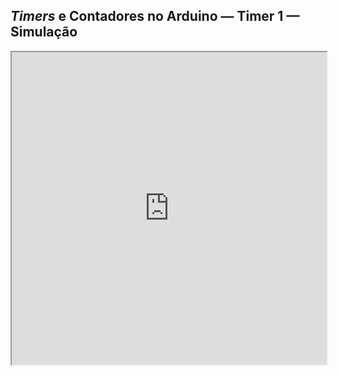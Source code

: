 ## _Timers_ e Contadores no Arduino — Timer 1 — Simulação

<iframe src="https://wokwi.com/projects/393747275823741953" width="100%" height=500px></iframe>
